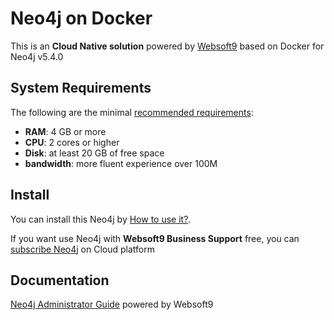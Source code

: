 # Neo4j on Docker  

This is an **Cloud Native solution** powered by [Websoft9](https://www.websoft9.com) based on Docker for Neo4j v5.4.0

## System Requirements

The following are the minimal [recommended requirements](https://neo4j.com/docs/operations-manual/current/installation/requirements/):

* **RAM**: 4 GB or more
* **CPU**: 2 cores or higher
* **Disk**: at least 20 GB of free space
* **bandwidth**: more fluent experience over 100M  

## Install

You can install this Neo4j by [How to use it?](https://github.com/Websoft9/docker-library#how-to-use-it).   

If you want use Neo4j with **Websoft9 Business Support** free, you can [subscribe Neo4j](https://www.websoft9.com/apps) on Cloud platform

## Documentation

[Neo4j Administrator Guide](https://support.websoft9.com/docs/neo4j) powered by Websoft9
